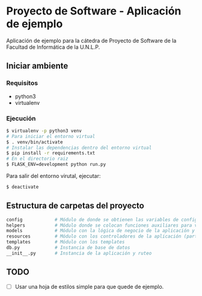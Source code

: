 # Proyecto de Software - Aplicación de ejemplo

Aplicación de ejemplo para la cátedra de Proyecto de Software de la Facultad de Informática de la U.N.L.P.

## Iniciar ambiente

### Requisitos

- python3
- virtualenv

### Ejecución

```bash
$ virtualenv -p python3 venv
# Para iniciar el entorno virtual
$ . venv/bin/activate
# Instalar las dependencias dentro del entorno virtual
$ pip install -r requirements.txt
# En el directorio raiz
$ FLASK_ENV=development python run.py
```

Para salir del entorno virutal, ejecutar:

```bash
$ deactivate
```

## Estructura de carpetas del proyecto

```bash
config            # Módulo de donde se obtienen las variables de configuración
helpers           # Módulo donde se colocan funciones auxiliares para varias partes del código
models            # Módulo con la lógica de negocio de la aplicación y la conexión a la base de datos
resources         # Módulo con los controladores de la aplicación (parte web)
templates         # Módulo con los templates
db.py             # Instancia de base de datos
__init__.py       # Instancia de la aplicación y ruteo
```

## TODO

- [ ] Usar una hoja de estilos simple para que quede de ejemplo.